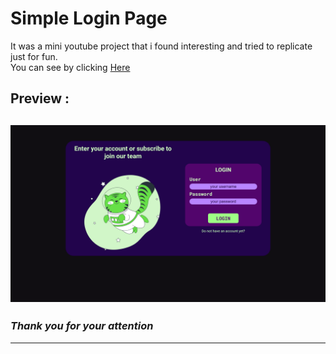 # Simple Login Page
It was a mini youtube project that i found interesting and tried to replicate just for fun. <br/>
You can see by clicking [Here](https://willoliv.github.io/Simple-Login-page/)

## Preview :
![](https://github.com/WillOliv/File-Storage/blob/main/README-Storage/Simple-Login_page/willoliv.github.io_Simple-Login-page_.png?raw=true)
---
### *Thank you for your attention*
---
